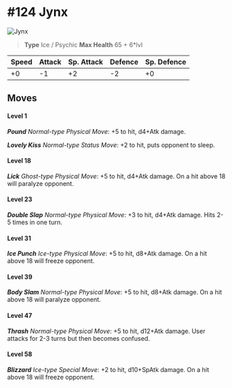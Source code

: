 # #124 Jynx


![Jynx](https://img.pokemondb.net/sprites/home/normal/1x/jynx.png)

> **Type** Ice / Psychic
> **Max Health** 65 + 6\*lvl

| Speed | Attack | Sp. Attack | Defence | Sp. Defence |
| ----- | ------ | ---------- | ------- | ----------- |
| +0 | -1 | +2 | -2 | +0 |

## Moves
#### Level 1

***Pound** Normal-type Physical Move*: +5 to hit, d4+Atk damage. 

***Lovely Kiss** Normal-type Status Move*: +2 to hit, puts opponent to sleep.
#### Level 18

***Lick** Ghost-type Physical Move*: +5 to hit, d4+Atk damage. On a hit above 18 will paralyze opponent.
#### Level 23

***Double Slap** Normal-type Physical Move*: +3 to hit, d4+Atk damage. Hits 2-5 times in one turn.
#### Level 31

***Ice Punch** Ice-type Physical Move*: +5 to hit, d8+Atk damage. On a hit above 18 will freeze opponent.
#### Level 39

***Body Slam** Normal-type Physical Move*: +5 to hit, d8+Atk damage. On a hit above 18 will paralyze opponent.
#### Level 47

***Thrash** Normal-type Physical Move*: +5 to hit, d12+Atk damage. User attacks for 2-3 turns but then becomes confused.
#### Level 58

***Blizzard** Ice-type Special Move*: +2 to hit, d10+SpAtk damage. On a hit above 18 will freeze opponent.

